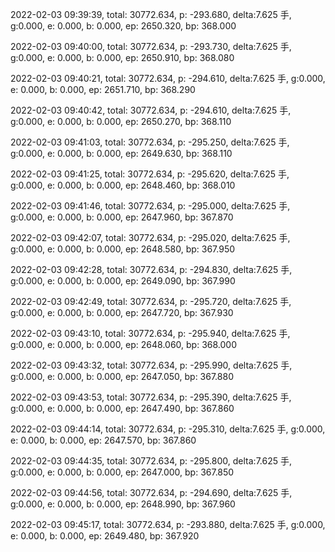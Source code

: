 2022-02-03 09:39:39, total: 30772.634, p: -293.680, delta:7.625 手, g:0.000, e: 0.000, b: 0.000, ep: 2650.320, bp: 368.000

2022-02-03 09:40:00, total: 30772.634, p: -293.730, delta:7.625 手, g:0.000, e: 0.000, b: 0.000, ep: 2650.910, bp: 368.080

2022-02-03 09:40:21, total: 30772.634, p: -294.610, delta:7.625 手, g:0.000, e: 0.000, b: 0.000, ep: 2651.710, bp: 368.290

2022-02-03 09:40:42, total: 30772.634, p: -294.610, delta:7.625 手, g:0.000, e: 0.000, b: 0.000, ep: 2650.270, bp: 368.110

2022-02-03 09:41:03, total: 30772.634, p: -295.250, delta:7.625 手, g:0.000, e: 0.000, b: 0.000, ep: 2649.630, bp: 368.110

2022-02-03 09:41:25, total: 30772.634, p: -295.620, delta:7.625 手, g:0.000, e: 0.000, b: 0.000, ep: 2648.460, bp: 368.010

2022-02-03 09:41:46, total: 30772.634, p: -295.000, delta:7.625 手, g:0.000, e: 0.000, b: 0.000, ep: 2647.960, bp: 367.870

2022-02-03 09:42:07, total: 30772.634, p: -295.020, delta:7.625 手, g:0.000, e: 0.000, b: 0.000, ep: 2648.580, bp: 367.950

2022-02-03 09:42:28, total: 30772.634, p: -294.830, delta:7.625 手, g:0.000, e: 0.000, b: 0.000, ep: 2649.090, bp: 367.990

2022-02-03 09:42:49, total: 30772.634, p: -295.720, delta:7.625 手, g:0.000, e: 0.000, b: 0.000, ep: 2647.720, bp: 367.930

2022-02-03 09:43:10, total: 30772.634, p: -295.940, delta:7.625 手, g:0.000, e: 0.000, b: 0.000, ep: 2648.060, bp: 368.000

2022-02-03 09:43:32, total: 30772.634, p: -295.990, delta:7.625 手, g:0.000, e: 0.000, b: 0.000, ep: 2647.050, bp: 367.880

2022-02-03 09:43:53, total: 30772.634, p: -295.390, delta:7.625 手, g:0.000, e: 0.000, b: 0.000, ep: 2647.490, bp: 367.860

2022-02-03 09:44:14, total: 30772.634, p: -295.310, delta:7.625 手, g:0.000, e: 0.000, b: 0.000, ep: 2647.570, bp: 367.860

2022-02-03 09:44:35, total: 30772.634, p: -295.800, delta:7.625 手, g:0.000, e: 0.000, b: 0.000, ep: 2647.000, bp: 367.850

2022-02-03 09:44:56, total: 30772.634, p: -294.690, delta:7.625 手, g:0.000, e: 0.000, b: 0.000, ep: 2648.990, bp: 367.960

2022-02-03 09:45:17, total: 30772.634, p: -293.880, delta:7.625 手, g:0.000, e: 0.000, b: 0.000, ep: 2649.480, bp: 367.920